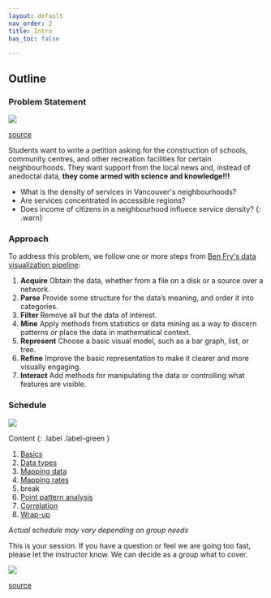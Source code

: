 ```yaml
---
layout: default
nav_order: 2
title: Intro
has_toc: false

---
```


## Outline




### Problem Statement

<img src="{{site.baseurl}}/content/fig/open-data.png"> 

[source](https://opendata.vancouver.ca/pages/home/)


Students want to write a petition asking for the construction of schools, community centres, and other recreation facilities for certain neighbourhoods. 
They want support from the local news and, instead of anedoctal data, **they come armed with science and knowledge!!!**

- What is the density of services in Vancouver's neighbourhoods? 
- Are services concentrated in accessible regions? 
- Does income of citizens in a neighbourhood influece service density?
{: .warn}




### Approach


To address this problem, we follow one or more steps from [Ben Fry's data visualization pipeline](https://www.oreilly.com/library/view/visualizing-data/9780596514556/ch01.html):

1. **Acquire**
    Obtain the data, whether from a file on a disk or a source over a network.
1. **Parse**
    Provide some structure for the data’s meaning, and order it into categories.
1. **Filter**
    Remove all but the data of interest.
1. **Mine**
    Apply methods from statistics or data mining as a way to discern patterns or place the data in mathematical context.
1. **Represent**
    Choose a basic visual model, such as a bar graph, list, or tree.
1. **Refine**
    Improve the basic representation to make it clearer and more visually engaging.
1. **Interact**
    Add methods for manipulating the data or controlling what features are visible.


### Schedule

<img src="{{site.baseurl}}/content/fig/outline.png"> 

Content
{: .label .label-green }
1. [Basics](1-basics.md)
1. [Data types](2-data-types.md)
1. [Mapping data](3-mapping-data.md)
1. [Mapping rates](4-mapping-rates.md)
1. break
1. [Point pattern analysis](5-point-pattern.md)
1. [Correlation](6-correlation.md)
1. [Wrap-up](../resources.md)

_Actual schedule may vary depending on group needs_

This is your session. If you have a question or feel we are going too fast, please let the instructor know. We can decide as a group what to cover.

<img src="{{site.baseurl}}/content/fig/xkcd-map.png"> 

[source](https://xkcd.com/1799/)






